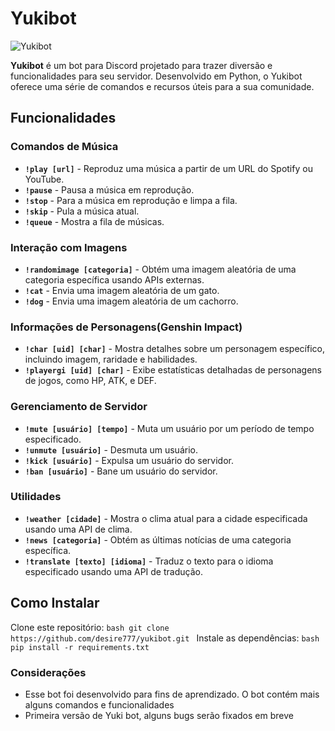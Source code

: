 # Yukibot

![Yukibot](https://img.shields.io/badge/Yukibot-%E2%9C%94-green)

**Yukibot** é um bot para Discord projetado para trazer diversão e funcionalidades para seu servidor. Desenvolvido em Python, o Yukibot oferece uma série de comandos e recursos úteis para a sua comunidade.

## Funcionalidades

### Comandos de Música
- **`!play [url]`** - Reproduz uma música a partir de um URL do Spotify ou YouTube.
- **`!pause`** - Pausa a música em reprodução.
- **`!stop`** - Para a música em reprodução e limpa a fila.
- **`!skip`** - Pula a música atual.
- **`!queue`** - Mostra a fila de músicas.

### Interação com Imagens
- **`!randomimage [categoria]`** - Obtém uma imagem aleatória de uma categoria específica usando APIs externas.
- **`!cat`** - Envia uma imagem aleatória de um gato.
- **`!dog`** - Envia uma imagem aleatória de um cachorro.

### Informações de Personagens(Genshin Impact)
- **`!char [uid] [char]`** - Mostra detalhes sobre um personagem específico, incluindo imagem, raridade e habilidades.
- **`!playergi [uid] [char]`** - Exibe estatísticas detalhadas de personagens de jogos, como HP, ATK, e DEF.

### Gerenciamento de Servidor
- **`!mute [usuário] [tempo]`** - Muta um usuário por um período de tempo especificado.
- **`!unmute [usuário]`** - Desmuta um usuário.
- **`!kick [usuário]`** - Expulsa um usuário do servidor.
- **`!ban [usuário]`** - Bane um usuário do servidor.

### Utilidades
- **`!weather [cidade]`** - Mostra o clima atual para a cidade especificada usando uma API de clima.
- **`!news [categoria]`** - Obtém as últimas notícias de uma categoria específica.
- **`!translate [texto] [idioma]`** - Traduz o texto para o idioma especificado usando uma API de tradução.

## Como Instalar

Clone este repositório:
    ```bash
    git clone https://github.com/desire777/yukibot.git
    ```
Instale as dependências:
    ```bash
    pip install -r requirements.txt
    ```

### Considerações
* Esse bot foi desenvolvido para fins de aprendizado. O bot contém mais alguns comandos e funcionalidades
* Primeira versão de Yuki bot, alguns bugs serão fixados em breve
